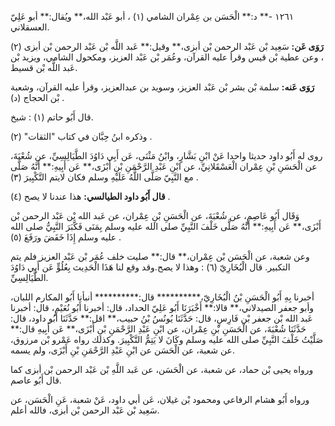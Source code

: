 ١٢٦١ -** د:** الْحَسَن بن عِمْران الشامي (١) ، أبو عَبْد الله،** ويُقال:** أبو عَلِيّ العسقلاني.

**رَوَى عَن:** سَعِيد بْن عَبْد الرحمن بْن أبزى،** وقيل:** عَبد اللَّه بْن عَبْد الرحمن بْن أبزى (٢) ، وعن عطية بْن قيس وقرأ عليه القرآن، وعُمَر بْن عَبْد العزيز، ومكحول الشامي، ويزيد بْن عَبد اللَّه بْن قسيط.

**رَوَى عَنه:** سلمة بْن بشر بْن عَبْد العزيز، وسويد بن عبدالعزيز، وقرأ عليه القرآن، وشعبة بْن الحجاج (د) .

قال أَبُو حاتم (١) : شيخ.

وذكره ابنُ حِبَّان في كتاب "الثقات" (٢) .

روى له أَبُو داود حديثا واحدا عَنْ ابْنِ بَشَّارٍ، وابْنُ مَثْنَى، عَن أَبِي دَاوُدَ الطَّيَالِسِيِّ، عن شُعْبَةَ، عن الْحَسَنِ بْنِ عِمْران الْعَسْقَلانِيِّ، عن ابْنِ عَبْدِ الرَّحْمَنِ بْنِ أَبْزَى،** عَن أَبِيهِ:** أَنَّهُ صَلَّى مع النَّبِيّ صَلَّى اللَّهُ عَلَيْهِ وسلم فكان لايتم التَّكْبِيرَ (٣) .

**قال أَبُو داود الطيالسي:** هذا عندنا لا يصح (٤) .

وَقَال أَبُو عَاصِمٍ، عن شُعْبَةَ، عن الْحَسَنِ بْنِ عِمْران، عن عَبد الله بْن عَبْد الرحمن بْن أَبْزَى،** عَن أَبِيهِ:** أَنَّهُ صَلَّى خَلْفَ النَّبِيِّ صلى الله عليه وسلم بِمَنَى فَكَّبَرَ النَّبِيُّ صلى الله عليه وسلم إِذَا خَفَضَ ورَفَعَ (٥) .

وعن شعبة، عن الْحَسَن بْن عِمْران،** قال:** صليت خلف عُمَر بْن عَبْد العزيز فلم يتم التكبير. قال الْبُخَارِيّ (٦) : وهذا لا يصح.وقد وقع لنا هَذَا الْحَدِيث بِعُلُوٍّ عَن أَبِي دَاوُدَ الطَّيَالِسِيِّ.

أخبرنا بِهِ أَبُو الْحَسَنِ بْنُ الْبُخَارِيّ،********** قال:********** أنبأنا أَبُو المكارم اللبان، وأبو جعفر الصيدلاني،** قالا:** أَخْبَرَنَا أَبُو عَلِيّ الحداد، قال: أخبرنا أَبُو نُعَيْمٍ، قال: أخبرنا عَبد الله بْن جعفر بْن فَارِسٍ، قال: حَدَّثَنَا يُونُسُ بْنُ حبيب،** اقل:** حَدَّثَنَا أَبُو داود، قال: حَدَّثَنَا شُعْبَةَ، عن الْحَسَنِ بْنِ عِمْران، عن ابْنِ عَبْدِ الرَّحْمَنِ بْنِ أَبْزَى،** عَن أَبِيهِ قال:** صَلَّيْتُ خَلْفَ النَّبِيِّ صلى الله عليه وسلم وكَانَ لا يَتِمُّ التَّكْبِيرَ. وكذلك رواه عَمْرو بْن مرزوق، عن شعبة، عن الْحَسَن عن ابْنِ عَبْدِ الرَّحْمَنِ بْنِ أَبْزَى، ولم يسمه.

ورواه يحيى بْن حماد، عن شعبة، عن الْحَسَن، عن عَبد اللَّهِ بْن عَبْد الرحمن بْن أبزى كما قال أَبُو عاصم.

ورواه أَبُو هشام الرفاعي ومحمود بْن غيلان، عَن أبي داود، عَنْ شعبة، عَنِ الْحَسَن، عن سَعِيد بْن عَبْد الرحمن بْن أبزى، فالله أعلم.